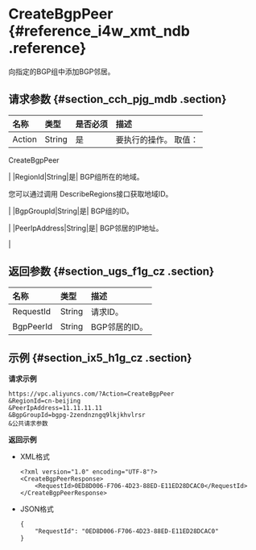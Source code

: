 # CreateBgpPeer {#reference_i4w_xmt_ndb .reference}

向指定的BGP组中添加BGP邻居。

## 请求参数 {#section_cch_pjg_mdb .section}

|名称|类型|是否必须|描述|
|:-|:-|:---|:-|
|Action|String|是| 要执行的操作。 取值：

 CreateBgpPeer

 |
|RegionId|String|是| BGP组所在的地域。

 您可以通过调用 DescribeRegions接口获取地域ID。

 |
|BgpGroupId|String|是| BGP组的ID。

 |
|PeerIpAddress|String|是| BGP邻居的IP地址。

 |

## 返回参数 {#section_ugs_f1g_cz .section}

|名称|类型|描述|
|:-|:-|:-|
|RequestId|String|请求ID。|
|BgpPeerId|String|BGP邻居的ID。|

## 示例 {#section_ix5_h1g_cz .section}

**请求示例**

``` {#createVPCpub}
https://vpc.aliyuncs.com/?Action=CreateBgpPeer
&RegionId=cn-beijing
&PeerIpAddress=11.11.11.11
&BgpGroupId=bgpg-2zendnzngq9lkjkhvlrsr
&公共请求参数
```

**返回示例**

-   XML格式

    ```
    <?xml version="1.0" encoding="UTF-8"?>
    <CreateBgpPeerResponse>
        <RequestId>0ED8D006-F706-4D23-88ED-E11ED28DCAC0</RequestId>
    </CreateBgpPeerResponse>
    ```

-   JSON格式

    ```
    { 
        "RequestId": "0ED8D006-F706-4D23-88ED-E11ED28DCAC0"
    }
    ```


